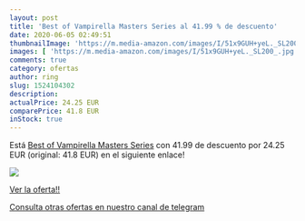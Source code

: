 ```yaml
---
layout: post
title: 'Best of Vampirella Masters Series al 41.99 % de descuento'
date: 2020-06-05 02:49:51
thumbnailImage: 'https://m.media-amazon.com/images/I/51x9GUH+yeL._SL200_.jpg'
images: [ 'https://m.media-amazon.com/images/I/51x9GUH+yeL._SL200_.jpg' ]
comments: true
category: ofertas
author: ring
slug: 1524104302
description:
actualPrice: 24.25 EUR
comparePrice: 41.8 EUR
inStock: true
---
```


Está [Best of Vampirella Masters Series](https://www.amazon.com/dp/1524104302/?tag=redken08-20) con 41.99 de descuento por 24.25 EUR (original: 41.8 EUR) en el siguiente enlace!

[![](https://m.media-amazon.com/images/I/51x9GUH+yeL._SL200_.jpg)](https://www.amazon.com/dp/1524104302/?tag=redken08-20)

[Ver la oferta!!](https://www.amazon.com/dp/1524104302/?tag=redken08-20)

[Consulta otras ofertas en nuestro canal de telegram](https://t.me/s/ofertas25)

